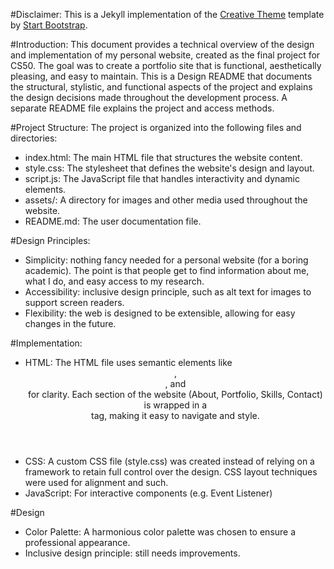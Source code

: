 
#Disclaimer:
This is a Jekyll implementation of the [Creative Theme](http://startbootstrap.com/template-overviews/creative/) template by [Start Bootstrap](http://startbootstrap.com).

#Introduction:
This document provides a technical overview of the design and implementation of my personal website, created as the final project for CS50. The goal was to create a portfolio site that is functional, aesthetically pleasing, and easy to maintain. This is a Design README that documents the structural, stylistic, and functional aspects of the project and explains the design decisions made throughout the development process. A separate README file explains the project and access methods.

#Project Structure:
The project is organized into the following files and directories:
- index.html: The main HTML file that structures the website content.
- style.css: The stylesheet that defines the website's design and layout.
- script.js: The JavaScript file that handles interactivity and dynamic elements.
- assets/: A directory for images and other media used throughout the website.
- README.md: The user documentation file.

#Design Principles:
- Simplicity: nothing fancy needed for a personal website (for a boring academic). The point is that people get to find information about me, what I do, and easy access to my research. 
- Accessibility: inclusive design principle, such as alt text for images to support screen readers.
- Flexibility: the web is designed to be extensible, allowing for easy changes in the future.

#Implementation:
- HTML: The HTML file uses semantic elements like <header>, <section>, and <footer> for clarity. Each section of the website (About, Portfolio, Skills, Contact) is wrapped in a <section> tag, making it easy to navigate and style.
- CSS: A custom CSS file (style.css) was created instead of relying on a framework to retain full control over the design. CSS layout techniques were used for alignment and such.
- JavaScript: For interactive components (e.g. Event Listener)

#Design
- Color Palette: A harmonious color palette was chosen to ensure a professional appearance.
- Inclusive design principle: still needs improvements.
